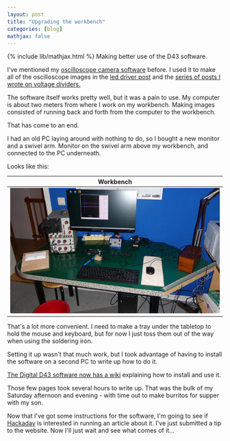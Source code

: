```yaml
---
layout: post
title: "Upgrading the workbench"
categories: [blog]
mathjax: false
---
```

{% include lib/mathjax.html %}
Making better use of the D43 software.

I've mentioned my [oscilloscope camera software](https://github.com/JosephEoff/D43) before.  I used it to make all of the oscilloscope images in the [led driver post](https://josepheoff.github.io/posts/leddriver) and the [series of posts I wrote on voltage dividers.](https://josepheoff.github.io/posts/diode-capacitors-volts)

The software itself works pretty well, but it was a pain to use.  My computer is about two meters from where I work on my workbench.  Making images consisted of running back and forth from the computer to the workbench.

That has come to an end.

I had an old PC laying around with nothing to do, so I bought a new monitor and a swivel arm.  Monitor on the swivel arm above my workbench, and connected to the PC underneath.

Looks like this:

|Workbench|
|---------------------|
|![Workbench](/assets/workbench/workbench.jpg)|

That's a lot more convenient.  I need to make a tray under the tabletop to hold the mouse and keyboard, but for now I just toss them out of the way when using the soldering iron.

Setting it up wasn't that much work, but I took advantage of having to install the software on a second PC to write up how to do it.

[The Digital D43 software now has a wiki](https://github.com/JosephEoff/D43/wiki) explaining how to install and use it.

Those few pages took several hours to write up.  That was the bulk of my Saturday afternoon and evening - with time out to make burritos for supper with my son.

Now that I've got some instructions for the software, I'm going to see if [Hackaday](https://hackaday.com/) is interested in running an article about it.  I've just submitted a tip to the website.  Now I'll just wait and see what comes of it...
